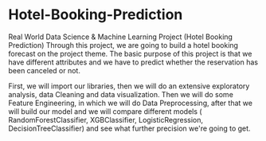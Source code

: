 # Hotel-Booking-Prediction
Real World Data Science &amp; Machine Learning Project (Hotel Booking Prediction)
Through this project, we are going to build a hotel booking forecast on the project theme.
The basic purpose of this project is that we have different attributes and we have to predict whether the reservation has been canceled or not.

First, we will import our libraries, then we will do an extensive exploratory analysis, data Cleaning and data visualization.
Then we will do some Feature Engineering, in which we will do Data Preprocessing, after that we will build our model and we will compare different models ( RandomForestClassifier, XGBClassifier, LogisticRegression, DecisionTreeClassifier) and see what further precision we're going to get.